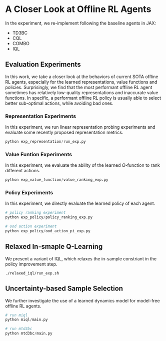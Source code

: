 # A Closer Look at Offline RL Agents

In the experiment, we re-implement following the baseline agents in JAX:

- TD3BC
- CQL
- COMBO
- IQL

## Evaluation Experiments

In this work, we take a closer look at the behaviors of current SOTA offline RL agents, especially for the learned representations, value functions and policies. Surprisingly, we find that the most performant offline RL agent sometimes has relatively low-quality representations and inaccurate value functions. In specific, a performant offline RL policy is usually able to select better sub-optimal actions, while avoiding bad ones.

### Representation Experiments

In this experiment, we run linear representation probing experiments and evaluate some recently proposed representation metrics.

```python
python exp_representation/run_exp.py
```

### Value Funtion Experiments

In this experiment, we evaluate the ability of the learned $Q$-function to rank different actions.

```python
python exp_value_function/value_ranking_exp.py
```

### Policy Experiments

In this experiment, we directly evaluate the learned policy of each agent.

```python
# policy ranking experiment
python exp_policy/policy_ranking_exp.py

# ood action experiment
python exp_policy/ood_action_pi_exp.py
```

## Relaxed In-smaple Q-Learning

We present a variant of IQL, which relaxes the in-sample constriant in the policy improvement step.

```shell
./relaxed_iql/run_exp.sh
```

## Uncertainty-based Sample Selection

We further investigate the use of a learned dynamics model for model-free offline RL agents.

```python
# run miql
python miql/main.py

# run mtd3bc
python mtd3bc/main.py
```
